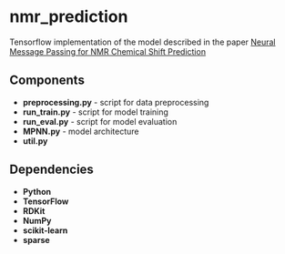 # nmr_prediction
Tensorflow implementation of the model described in the paper [Neural Message Passing for NMR Chemical Shift Prediction](#)

## Components
- **preprocessing.py** - script for data preprocessing
- **run_train.py** - script for model training
- **run_eval.py** - script for model evaluation
- **MPNN.py** - model architecture
- **util.py**

## Dependencies
- **Python**
- **TensorFlow**
- **RDKit**
- **NumPy**
- **scikit-learn**
- **sparse**
